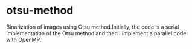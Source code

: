 # otsu-method
Binarization of images using Otsu method.Initially, the code is a serial implementation of the Otsu method and then I implement a parallel code with OpenMP.
